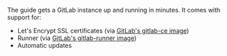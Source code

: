 The guide gets a GitLab instance up and running in minutes. It comes with
support for:

* Let's Encrypt SSL certificates (via [GitLab's gitlab-ce
  image](https://hub.docker.com/r/gitlab/gitlab-ce/))
* Runner (via [GitLab's gitlab-runner
  image](https://hub.docker.com/r/gitlab/gitlab-runner))
* Automatic updates
